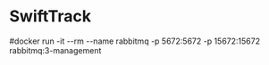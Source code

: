 # SwiftTrack
#docker run -it --rm --name rabbitmq -p 5672:5672 -p 15672:15672 rabbitmq:3-management

